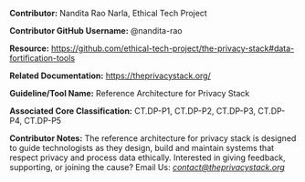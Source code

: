 **Contributor:** Nandita Rao Narla, Ethical Tech Project

**Contributor GitHub Username:** @nandita-rao

**Resource:** https://github.com/ethical-tech-project/the-privacy-stack#data-fortification-tools

**Related Documentation:** https://theprivacystack.org/

**Guideline/Tool Name:** Reference Architecture for Privacy Stack

**Associated Core Classification:** CT.DP-P1, CT.DP-P2, CT.DP-P3, CT.DP-P4, CT.DP-P5

**Contributor Notes:** The reference architecture for privacy stack is designed to guide technologists as they design, build and maintain systems that respect privacy and process data ethically. Interested in giving feedback, supporting, or joining the cause? Email Us: *contact@theprivacystack.org*